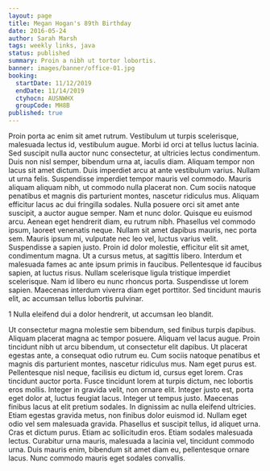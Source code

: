 ```yaml
---
layout: page
title: Megan Hogan's 89th Birthday
date: 2016-05-24
author: Sarah Marsh
tags: weekly links, java
status: published
summary: Proin a nibh ut tortor lobortis.
banner: images/banner/office-01.jpg
booking:
  startDate: 11/12/2019
  endDate: 11/14/2019
  ctyhocn: AUSNWHX
  groupCode: MH8B
published: true
---
```

Proin porta ac enim sit amet rutrum. Vestibulum ut turpis scelerisque, malesuada lectus id, vestibulum augue. Morbi id orci at tellus luctus lacinia. Sed suscipit nulla auctor nunc consectetur, at ultricies lectus condimentum. Duis non nisl semper, bibendum urna at, iaculis diam. Aliquam tempor non lacus sit amet dictum. Duis imperdiet arcu at ante vestibulum varius. Nullam ut urna felis. Suspendisse imperdiet tempor mauris vel commodo. Mauris aliquam aliquam nibh, ut commodo nulla placerat non. Cum sociis natoque penatibus et magnis dis parturient montes, nascetur ridiculus mus. Aliquam efficitur lacus ac dui fringilla sodales. Nulla posuere orci sit amet ante suscipit, a auctor augue semper. Nam et nunc dolor. Quisque eu euismod arcu. Aenean eget hendrerit diam, eu rutrum nibh.
Phasellus vel commodo ipsum, laoreet venenatis neque. Nullam sit amet dapibus mauris, nec porta sem. Mauris ipsum mi, vulputate nec leo vel, luctus varius velit. Suspendisse a sapien justo. Proin id dolor molestie, efficitur elit sit amet, condimentum magna. Ut a cursus metus, at sagittis libero. Interdum et malesuada fames ac ante ipsum primis in faucibus. Pellentesque id faucibus sapien, at luctus risus. Nullam scelerisque ligula tristique imperdiet scelerisque. Nam id libero eu nunc rhoncus porta. Suspendisse ut lorem sapien. Maecenas interdum viverra diam eget porttitor. Sed tincidunt mauris elit, ac accumsan tellus lobortis pulvinar.

1 Nulla eleifend dui a dolor hendrerit, ut accumsan leo blandit.

Ut consectetur magna molestie sem bibendum, sed finibus turpis dapibus. Aliquam placerat magna ac tempor posuere. Aliquam vel lacus augue. Proin tincidunt nibh ut arcu bibendum, ut consectetur elit dapibus. Ut placerat egestas ante, a consequat odio rutrum eu. Cum sociis natoque penatibus et magnis dis parturient montes, nascetur ridiculus mus. Nam eget purus est. Pellentesque nisl neque, facilisis eu dictum id, cursus eget lorem. Cras tincidunt auctor porta. Fusce tincidunt lorem at turpis dictum, nec lobortis eros mollis. Integer in gravida velit, non ornare elit. Integer justo est, porta eget dolor at, luctus feugiat lacus. Integer ut tempus justo. Maecenas finibus lacus at elit pretium sodales.
In dignissim ac nulla eleifend ultricies. Etiam egestas gravida metus, non finibus dolor euismod id. Nullam eget odio vel sem malesuada gravida. Phasellus et suscipit tellus, id aliquet urna. Cras et dictum purus. Etiam ac sollicitudin eros. Etiam sodales malesuada lectus. Curabitur urna mauris, malesuada a lacinia vel, tincidunt commodo urna. Duis mauris enim, bibendum sit amet diam eu, pellentesque ornare lacus. Nunc commodo mauris eget sodales convallis.

